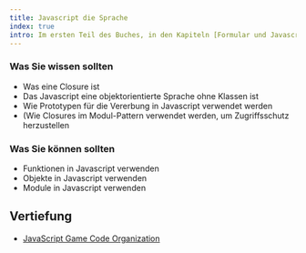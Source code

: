 ```yaml
--- 
title: Javascript die Sprache
index: true
intro: Im ersten Teil des Buches, in den Kapiteln [Formular und Javascript](/formulare/javascript/), [Javascript DOM](/javascript-dom/) und [jQuery](/jQuery/) wurde Javascript bereits vorgestellt.  Nun wollen wir uns genauer mit Javascript als Programmiersprache beschäftigen.
---
```



### Was Sie wissen sollten
* Was eine Closure ist
* Das Javascript eine objektorientierte Sprache ohne Klassen ist
* Wie Prototypen für die Vererbung in Javascript verwendet werden
* (Wie Closures im Modul-Pattern verwendet werden, um Zugriffsschutz herzustellen

### Was Sie können sollten
* Funktionen in Javascript verwenden
* Objekte in Javascript verwenden
* Module in Javascript verwenden


## Vertiefung
* [JavaScript Game Code Organization](http://buildnewgames.com/js-game-code-org/)
